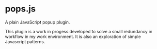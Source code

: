 pops.js
=======

A plain JavaScript popup plugin.

This plugin is a work in progess developed to solve a small redundancy in workflow in my work environment. It is also an exploration of simple Javascript patterns.